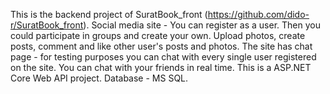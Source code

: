 This is the backend project of SuratBook_front (https://github.com/dido-r/SuratBook_front).
Social media site - You can register as a user. 
Then you could participate in groups and create your own. Upload photos, create posts, comment and like other user's posts and
photos.
The site has chat page - for testing purposes you can chat with every single user registered on the site. You can chat with your friends in real time.
This is a ASP.NET Core Web API project.
Database - MS SQL.